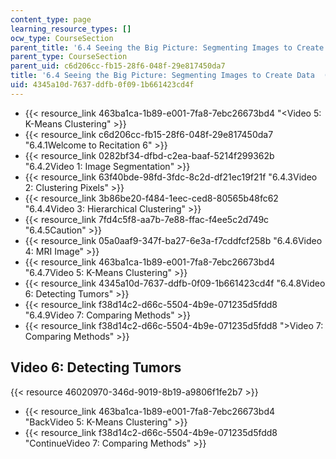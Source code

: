 ```yaml
---
content_type: page
learning_resource_types: []
ocw_type: CourseSection
parent_title: '6.4 Seeing the Big Picture: Segmenting Images to Create Data  (Recitation)'
parent_type: CourseSection
parent_uid: c6d206cc-fb15-28f6-048f-29e817450da7
title: '6.4 Seeing the Big Picture: Segmenting Images to Create Data  (Recitation)'
uid: 4345a10d-7637-ddfb-0f09-1b661423cd4f
---
```


*   {{< resource_link 463ba1ca-1b89-e001-7fa8-7ebc26673bd4 "\<Video 5: K-Means Clustering" >}}
*   {{< resource_link c6d206cc-fb15-28f6-048f-29e817450da7 "6.4.1Welcome to Recitation 6" >}}
*   {{< resource_link 0282bf34-dfbd-c2ea-baaf-5214f299362b "6.4.2Video 1: Image Segmentation" >}}
*   {{< resource_link 63f40bde-98fd-3fdc-8c2d-df21ec19f21f "6.4.3Video 2: Clustering Pixels" >}}
*   {{< resource_link 3b86be20-f484-1eec-ced8-80565b48fc62 "6.4.4Video 3: Hierarchical Clustering" >}}
*   {{< resource_link 7fd4c5f8-aa7b-7e88-ffac-f4ee5c2d749c "6.4.5Caution" >}}
*   {{< resource_link 05a0aaf9-347f-ba27-6e3a-f7cddfcf258b "6.4.6Video 4: MRI Image" >}}
*   {{< resource_link 463ba1ca-1b89-e001-7fa8-7ebc26673bd4 "6.4.7Video 5: K-Means Clustering" >}}
*   {{< resource_link 4345a10d-7637-ddfb-0f09-1b661423cd4f "6.4.8Video 6: Detecting Tumors" >}}
*   {{< resource_link f38d14c2-d66c-5504-4b9e-071235d5fdd8 "6.4.9Video 7: Comparing Methods" >}}
*   {{< resource_link f38d14c2-d66c-5504-4b9e-071235d5fdd8 "\>Video 7: Comparing Methods" >}}

Video 6: Detecting Tumors
-------------------------

{{< resource 46020970-346d-9019-8b19-a9806f1fe2b7 >}}

*   {{< resource_link 463ba1ca-1b89-e001-7fa8-7ebc26673bd4 "BackVideo 5: K-Means Clustering" >}}
*   {{< resource_link f38d14c2-d66c-5504-4b9e-071235d5fdd8 "ContinueVideo 7: Comparing Methods" >}}